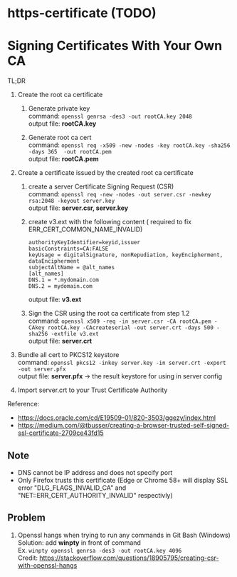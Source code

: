 

# https-certificate (TODO)

Signing Certificates With Your Own CA
======
TL;DR
1. Create the root ca certificate  
   1. Generate private key  
command: `openssl genrsa -des3 -out rootCA.key 2048`  
output file: **rootCA.key**  

   2. Generate root ca cert  
command: `openssl req -x509 -new -nodes -key rootCA.key -sha256 -days 365  -out rootCA.pem`  
output file: **rootCA.pem**

2. Create a certificate issued by the created root ca certificate  
   1. create a server Certificate Signing Request (CSR)  
command: `openssl req -new -nodes -out server.csr -newkey rsa:2048 -keyout server.key`  
output file: **server.csr, server.key**

   2. create v3.ext with the following content ( required to fix ERR_CERT_COMMON_NAME_INVALID)  
      ```
      authorityKeyIdentifier=keyid,issuer
      basicConstraints=CA:FALSE
      keyUsage = digitalSignature, nonRepudiation, keyEncipherment, dataEncipherment
      subjectAltName = @alt_names
      [alt_names]
      DNS.1 = *.mydomain.com
      DNS.2 = mydomain.com
      ```  
      output file: **v3.ext**

   3. Sign the CSR using the root ca certificate from step 1.2     
command: `openssl x509 -req -in server.csr -CA rootCA.pem -CAkey rootCA.key -CAcreateserial -out server.crt -days 500 -sha256 -extfile v3.ext`  
output file: **server.crt**

3. Bundle all cert to PKCS12 keystore  
command: `openssl pkcs12 -inkey server.key -in server.crt -export -out server.pfx`  
output file: **server.pfx** -> the result keystore for using in server config

4. Import server.crt to your Trust Certificate Authority  


Reference:  
* https://docs.oracle.com/cd/E19509-01/820-3503/ggezy/index.html
* https://medium.com/@tbusser/creating-a-browser-trusted-self-signed-ssl-certificate-2709ce43fd15

Note
---
* DNS cannot be IP address and does not specify port
* Only Firefox trusts this certificate (Edge or Chrome 58+ will display SSL error "DLG_FLAGS_INVALID_CA" and "NET::ERR_CERT_AUTHORITY_INVALID" respectivly)

Problem
---

1. Openssl hangs when trying to run any commands in Git Bash (Windows)  
   Solution: add **winpty** in front of command  
   Ex. `winpty openssl genrsa -des3 -out rootCA.key 4096`  
   Credit: https://stackoverflow.com/questions/18905795/creating-csr-with-openssl-hangs
